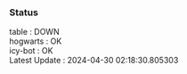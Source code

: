 ### Status


table : DOWN  
hogwarts : OK  
icy-bot : OK  
Latest Update : 2024-04-30 02:18:30.805303
